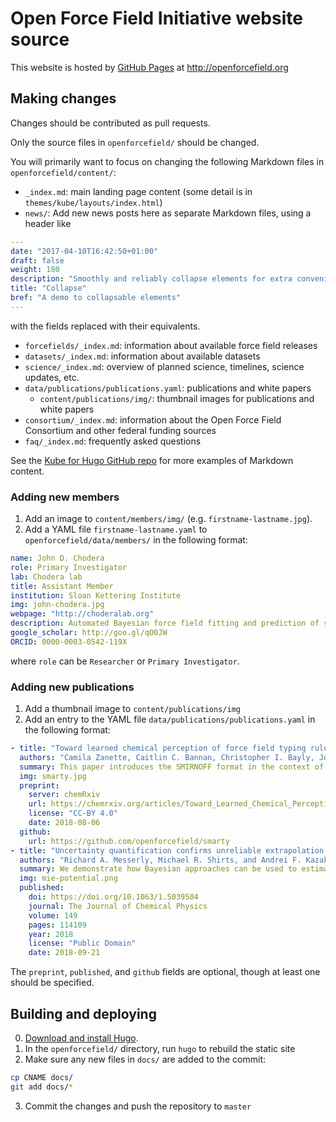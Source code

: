 # Open Force Field Initiative website source

This website is hosted by [GitHub Pages](https://pages.github.com/) at http://openforcefield.org

## Making changes

Changes should be contributed as pull requests.

Only the source files in `openforcefield/` should be changed.

You will primarily want to focus on changing the following Markdown files in `openforcefield/content/`:
* `_index.md`: main landing page content (some detail is in `themes/kube/layouts/index.html`)
* `news/`: Add new news posts here as separate Markdown files, using a header like
```yaml
---
date: "2017-04-10T16:42:50+01:00"
draft: false
weight: 180
description: "Smoothly and reliably collapse elements for extra convenience"
title: "Collapse"
bref: "A demo to collapsable elements"
---
```
with the fields replaced with their equivalents.
* `forcefields/_index.md`: information about available force field releases
* `datasets/_index.md`: information about available datasets
* `science/_index.md`: overview of planned science, timelines, science updates, etc.
* `data/publications/publications.yaml`: publications and white papers
   * `content/publications/img/`: thumbnail images for publications and white papers
* `consortium/_index.md`: information about the Open Force Field Consortium and other federal funding sources
* `faq/_index.md`: frequently asked questions

See the [Kube for Hugo GitHub repo](https://github.com/jeblister/kube) for more examples of Markdown content.

### Adding new members

1. Add an image to `content/members/img/` (e.g. `firstname-lastname.jpg`).
2. Add a YAML file `firstname-lastname.yaml` to `openforcefield/data/members/` in the following format:
```YAML
name: John D. Chodera
role: Primary Investigator
lab: Chodera lab
title: Assistant Member
institution: Sloan Kettering Institute
img: john-chodera.jpg
webpage: "http://choderalab.org"
description: Automated Bayesian force field fitting and prediction of systematic error
google_scholar: http://goo.gl/qO0JW
ORCID: 0000-0003-0542-119X
```
where `role` can be `Researcher` or `Primary Investigator`.

### Adding new publications

1. Add a thumbnail image to `content/publications/img`
2. Add an entry to the YAML file `data/publications/publications.yaml` in the following format:
```YAML
- title: "Toward learned chemical perception of force field typing rules"
  authors: "Camila Zanette, Caitlin C. Bannan, Christopher I. Bayly, Josh Fass, Michael K. Gilson, Michael R. Shirts, John Chodera, and David L. Mobley"
  summary: This paper introduces the SMIRNOFF format in the context of traditional force fields, explains the development and validation of our new small molecule force field smirnoff99Frosst, and highlights some directions the initiative is headed.
  img: smarty.jpg
  preprint:
    server: chemRxiv
    url: https://chemrxiv.org/articles/Toward_Learned_Chemical_Perception_of_Force_Field_Typing_Rules/6230627
    license: "CC-BY 4.0"
    date: 2018-08-06
  github:
    url: https://github.com/openforcefield/smarty
- title: "Uncertainty quantification confirms unreliable extrapolation toward high pressures for united-atom Mie $\\lambda$-6 force field"
  authors: "Richard A. Messerly, Michael R. Shirts, and Andrei F. Kazakov"
  summary: We demonstrate how Bayesian approaches can be used to estimate the reliability of predictions made with molecular mechanics force fields.
  img: mie-potential.png
  published:
    doi: https://doi.org/10.1063/1.5039504
    journal: The Journal of Chemical Physics
    volume: 149
    pages: 114109
    year: 2018
    license: "Public Domain"
    date: 2018-09-21
```
The `preprint`, `published`, and `github` fields are optional, though at least one should be specified.

## Building and deploying

0. [Download and install Hugo](https://gohugo.io/getting-started/installing/).
1. In the `openforcefield/` directory, run `hugo` to rebuild the static site
2. Make sure any new files in `docs/` are added to the commit:
```bash
cp CNAME docs/
git add docs/*
```
3. Commit the changes and push the repository to `master` 
